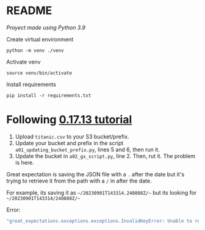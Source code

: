 # README #
*Proyect made using Python 3.9*

Create virtual environment
```
python -m venv ./venv
```

Activate venv
```
source venv/bin/activate
```


Install requirements 
```
pip install -r requirements.txt
```
# Following [0.17.13 tutorial](https://docs.greatexpectations.io/docs/deployment_patterns/how_to_use_gx_with_aws/how_to_use_gx_with_aws_using_cloud_storage_and_pandas)

1. Upload `titanic.csv` to your S3 bucket/prefix.
2. Update your bucket and prefix in the script `a01_updating_bucket_prefix.py`, lines 5 and 6, then run it.
3. Update the bucket in `a02_gx_script.py`, line 2. Then, rut it. The problem is here.

Great expectation is saving the JSON file with a `.` after the date but it's trying to retrieve it from the path with a `/` in after the date.

For example, its saving it as `~/20230901T143314.240808Z/~` but its looking for `~/20230901T143314/240808Z/~`

Error:
```sh
"great_expectations.exceptions.exceptions.InvalidKeyError: Unable to retrieve object from TupleS3StoreBackend with the following Key: gx_titanic/test_titanic/__none__/20230901T143314/240808Z/s3_datasource-titanic_dataset.json"
```
